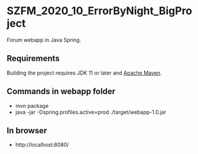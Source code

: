 # SZFM_2020_10_ErrorByNight_BigProject

Forum webapp in Java Spring.

## Requirements

Building the project requires JDK 11 or later and [Apache Maven](https://maven.apache.org/).

## Commands in webapp folder

- mvn package
- java -jar -Dspring.profiles.active=prod ./target/webapp-1.0.jar

## In browser
- http://localhost:8080/
